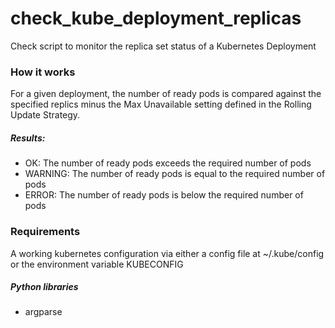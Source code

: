 # check_kube_deployment_replicas
Check script to monitor the replica set status of a Kubernetes Deployment

### How it works
For a given deployment,  the number of ready pods is compared against the specified replics minus the Max Unavailable setting defined in the Rolling Update Strategy.
##### Results:
* OK: The number of ready pods exceeds the required number of pods
* WARNING: The number of ready pods is equal to the required number of pods
* ERROR:  The number of ready pods is below the required number of pods
### Requirements
A working kubernetes configuration via either a config file at ~/.kube/config or the environment variable KUBECONFIG
 
##### Python libraries
* argparse

